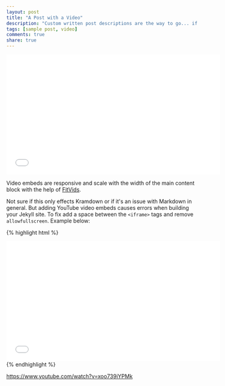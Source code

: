```yaml
---
layout: post
title: "A Post with a Video"
description: "Custom written post descriptions are the way to go... if you're not lazy."
tags: [sample post, video]
comments: true
share: true
---
```


<iframe width="560" height="315" src="//www.youtube.com/embed/xoo739iYPMk" frameborder="0" allowfullscreen> </iframe>

Video embeds are responsive and scale with the width of the main content block with the help of [FitVids](http://fitvidsjs.com/).

Not sure if this only effects Kramdown or if it's an issue with Markdown in general. But adding YouTube video embeds causes errors when building your Jekyll site. To fix add a space between the `<iframe>` tags and remove `allowfullscreen`. Example below:

{% highlight html %}
<iframe width="560" height="315" src="//www.youtube.com/embed/SU3kYxJmWuQ" frameborder="0"> </iframe>
{% endhighlight %}

https://www.youtube.com/watch?v=xoo739iYPMk